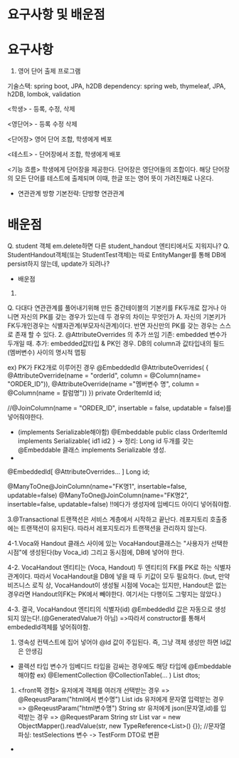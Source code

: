 # 요구사항 및 배운점

# 요구사항

1. 영어 단어 출제 프로그램

기술스택: spring boot, JPA, h2DB
dependency: spring web, thymeleaf, JPA, h2DB, lombok, validation

<학생> - 등록, 수정, 삭제

<영단어> - 등록 수정 삭제

<단어장> 영어 단어 조합, 학생에게 베포

<테스트> - 단어장에서 조합, 학생에게 배포

<기능 흐름>
학생에게 단어장을 제공한다. 단어장은 영단어들의 조합이다.
해당 단어장의 모든 단어를 테스트에 출제되며 이때, 한글 또는 영어 뜻이 가려진채로 나온다.

- 연관관계 방향 기본전략: 단방향 연관관계

# 배운점

Q. student 객체 em.delete하면 다른 student_handout 엔티티에서도 지워지나?
Q. StudentHandout객체(또는 StudentTest객체)는 따로 EntityManger를 통해 DB에 persist하지 않는데,
update가 되려나?

- 배운점
1.
Q. 다대다 연관관계를 풀어내기위해 만든 중간테이블의 기본키를 FK두개로 잡거나 아니면 자신의 PK를
갖는 경우가 있는데 두 경우의 차이는 무엇인가
A. 자신의 기본키가 FK두개인경우는 식별자관계(부모자식관계)이다. 반면 자신만의 PK를 갖는 경우는
스스로 존재 할 수 있다.
2.
@AttributeOverrides 의 추가 쓰임
기존: embedded 변수가 두개일 때.
추가: embedded값타입 & PK인 경우. DB의 column과 값타입내의 필드(멤버변수) 사이의 명시적 맵핑

ex) PK가 FK2개로 이루어진 경우
@EmbeddedId	
@AttributeOverrides( { @AttributeOverride(name = "orderId", column = @Column(name= "ORDER_ID")),
@AttributeOverride(name ="멤버변수 명", column = @Column(name = 칼럼명"))
})
private OrderItemId id;

//@JoinColumn(name = "ORDER_ID", insertable = false, updatable = false)를 넣어줘야한다.

- (implements Serializable해야함)
@Embeddable
public class OrderItemId implements Serializable{
id1
id2
}
-> 정리:
Long id 두개를 갖는 @Embeddable 클래스 implements Serializable 생성.
- 

@EmbeddedId[ @AttributeOverrides...  ]
Long id;

@ManyToOne@JoinColumn(name="FK명1", insertable=false, updatable=false)
@ManyToOne@JoinColumn(name="FK명2", insertable=false, updatable=false)
!!에다가 생성자에 임베디드 아이디 넣어줘야함.

3.@Transactional 트랜잭션은 서비스 계층에서 시작하고 끝난다. 레포지토리 호출중에는 트랜잭션이 유지된다.
따라서 레포지토리가 트랜잭션을 관리하지 않는다.

4-1.Voca와 Handout 클래스 사이에 있는 VocaHandout클래스는 "사용자가 선택한 시점"에 생성된다(by Voca_id)
그리고 동시점에, DB에 넣어야 한다.

4-2. VocaHandout 엔티티는 (Voca, Handout) 두 엔티티의 FK를 PK로 하는 식별자 관계이다.
따라서 VocaHandout을 DB에 넣을 때 두 키값이 모두 필요하다. (but, 만약 비즈니스 로직 상, VocaHandout이
생성될 시점에 Voca는 있지만, Handout은 없는 경우라면 Handout의FK는 PK에서 빼야한다.
여기서는 다행이도 그렇지는 않았다.)

4-3. 결국, VocaHandout 엔티티의 식별자(id) @EmbeddedId 값은 자동으로 생성되지 않는다!.(@GeneratedValue가 아님)
=>따라서 constructor를 통해서 embededId객체를 넣어줘야함.

1. 영속성 컨텍스트에 집어 넣어야 @Id 값이 주입된다. 즉, 그냥 객체 생성만 하면 Id값은 안생김
- 콜렉션 타입 변수가 임베디드 타입을 감싸는 경우에도 해당 타입에 @Embeddable 해야함
ex) @ElementCollection @CollectionTable(... )
List<DTO> dtos;
1. <front쪽 경험>
유저에게 객체를 여러개 선택받는 경우 => @ReqeustParam("html에서 변수명") List<Long> ids
유저에게 문자열 입력받는 경우 => @ReqeustParam("html변수명") String str
유저에게 json(문자열,id)를 입력받는 경우 => @RequestParam String str
List<DTO> var = new ObjectMapper().readValue(str, new TypeReference<List<DTO>>() {}); //문자열 파싱: testSelections 변수 -> TestForm DTO로 변환
-